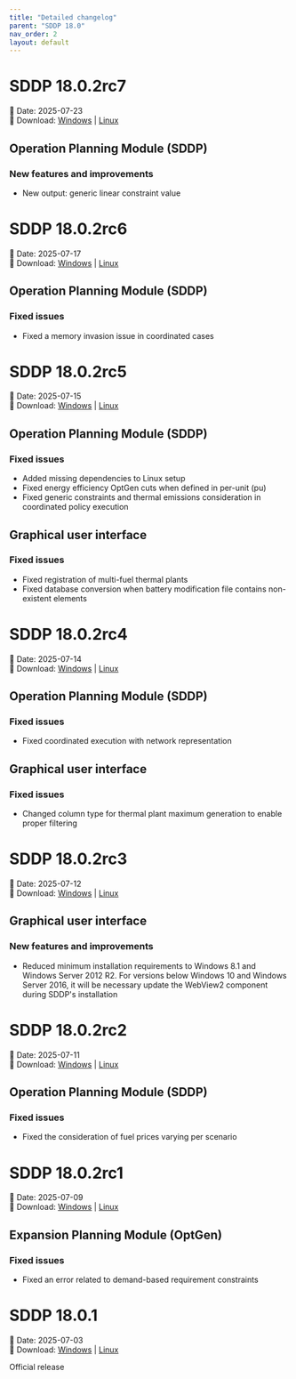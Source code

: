```yaml
---
title: "Detailed changelog"
parent: "SDDP 18.0"
nav_order: 2
layout: default
---
```


# SDDP 18.0.2rc7
📅 Date: 2025-07-23<br>
🔗 Download:
[Windows](https://www.psr-inc.com/app/link/?t=d&f=sddp-18.0.2rc7-setup.zip)
\|
[Linux](https://www.psr-inc.com/app/link/?t=d&f=sddp-18.0.2rc7-setup-linux.zip)

## Operation Planning Module (SDDP)
###  New features and improvements
  * New output: generic linear constraint value


# SDDP 18.0.2rc6
📅 Date: 2025-07-17<br>
🔗 Download:
[Windows](https://www.psr-inc.com/app/link/?t=d&f=sddp-18.0.2rc6-setup.zip)
\|
[Linux](https://www.psr-inc.com/app/link/?t=d&f=sddp-18.0.2rc6-setup-linux.zip)

## Operation Planning Module (SDDP)
###  Fixed issues
  * Fixed a memory invasion issue in coordinated cases


# SDDP 18.0.2rc5
📅 Date: 2025-07-15<br>
🔗 Download:
[Windows](https://www.psr-inc.com/app/link/?t=d&f=sddp-18.0.2rc5-setup.zip)
\|
[Linux](https://www.psr-inc.com/app/link/?t=d&f=sddp-18.0.2rc5-setup-linux.zip)

## Operation Planning Module (SDDP)
###  Fixed issues
  * Added missing dependencies to Linux setup
  * Fixed energy efficiency OptGen cuts when defined in per-unit (pu)
  * Fixed generic constraints and thermal emissions consideration in coordinated policy execution

## Graphical user interface
###  Fixed issues
  * Fixed registration of multi-fuel thermal plants
  * Fixed database conversion when battery modification file contains non-existent elements


# SDDP 18.0.2rc4
📅 Date: 2025-07-14<br>
🔗 Download:
[Windows](https://www.psr-inc.com/app/link/?t=d&f=sddp-18.0.2rc4-setup.zip)
\|
[Linux](https://www.psr-inc.com/app/link/?t=d&f=sddp-18.0.2rc4-setup-linux.zip)

## Operation Planning Module (SDDP)
###  Fixed issues
  * Fixed coordinated execution with network representation

## Graphical user interface
###  Fixed issues
  * Changed column type for thermal plant maximum generation to enable proper filtering


# SDDP 18.0.2rc3
📅 Date: 2025-07-12<br>
🔗 Download:
[Windows](https://www.psr-inc.com/app/link/?t=d&f=sddp-18.0.2rc3-setup.zip)
\|
[Linux](https://www.psr-inc.com/app/link/?t=d&f=sddp-18.0.2rc3-setup-linux.zip)

## Graphical user interface
###  New features and improvements
  * Reduced minimum installation requirements to Windows 8.1 and Windows Server 2012 R2. For versions
    below Windows 10 and Windows Server 2016, it will be necessary update the WebView2 component
    during SDDP's installation


# SDDP 18.0.2rc2
📅 Date: 2025-07-11<br>
🔗 Download:
[Windows](https://www.psr-inc.com/app/link/?t=d&f=sddp-18.0.2rc2-setup.zip)
\|
[Linux](https://www.psr-inc.com/app/link/?t=d&f=sddp-18.0.2rc2-setup-linux.zip)

## Operation Planning Module (SDDP)
###  Fixed issues
  * Fixed the consideration of fuel prices varying per scenario


# SDDP 18.0.2rc1
📅 Date: 2025-07-09<br>
🔗 Download:
[Windows](https://www.psr-inc.com/app/link/?t=d&f=sddp-18.0.2rc1-setup.zip)
\|
[Linux](https://www.psr-inc.com/app/link/?t=d&f=sddp-18.0.2rc1-setup-linux.zip)

## Expansion Planning Module (OptGen)
###  Fixed issues
  * Fixed an error related to demand-based requirement constraints


# SDDP 18.0.1

📅 Date: 2025-07-03<br>
🔗 Download:
[Windows](https://www.psr-inc.com/app/link/?t=d&f=sddp-18.0.1-setup.zip)
\|
[Linux](https://www.psr-inc.com/app/link/?t=d&f=sddp-18.0.1-setup-linux.bin)

Official release